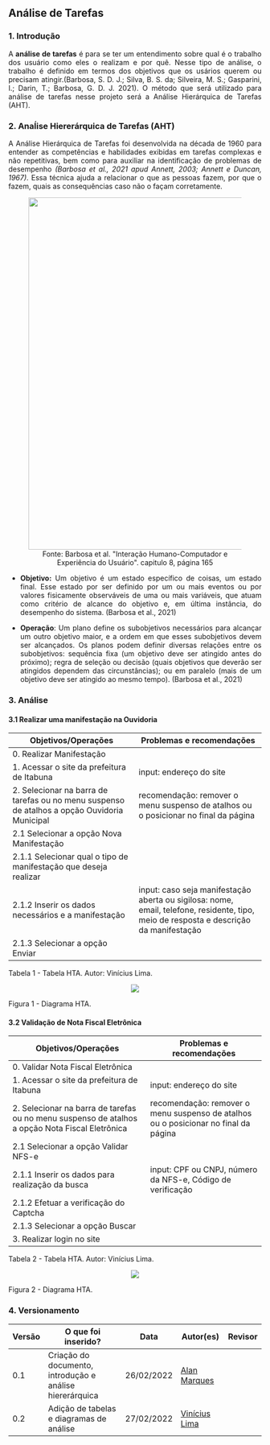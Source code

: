 ## Análise de Tarefas

### 1. Introdução
<p align="justify">
  A <b>análise de tarefas</b> é para se ter um entendimento sobre qual é o trabalho dos usuário como eles o realizam e por quê. Nesse tipo de análise, o trabalho é definido em termos dos objetivos que os usários querem ou precisam atingir.(Barbosa, S. D. J.; Silva, B. S. da; Silveira, M. S.; Gasparini, I.; Darin, T.; Barbosa, G. D. J. 2021). O método que será utilizado para análise de tarefas nesse projeto será a Análise Hierárquica de Tarefas (AHT).
</p>

### 2. Anaĺise Hiererárquica de Tarefas (AHT)
<p align="justify">
A Análise Hierárquica de Tarefas foi desenvolvida na década
de 1960 para entender as competências e habilidades exibidas em tarefas complexas e não repetitivas,
bem como para auxiliar na identificação de problemas de desempenho <i>(Barbosa et al., 2021 apud Annett, 2003; Annett e Duncan,
1967)</i>. Essa técnica ajuda a relacionar o que as pessoas fazem, por que o fazem, quais as consequências caso não o façam corretamente.
</p>
<figure align='center' >
  <img  src="./assets/imagens/elementosHTA.png" width="700px">
  <br>
  <figcaption>Fonte: Barbosa et al. "Interação Humano-Computador e Experiência do Usuário". capitulo 8, página 165</a></figcaption>
</figure>
<p align="justify">
 <ul>
    <li align="justify">
      <b>Objetivo:</b> Um objetivo é um estado específico de coisas, um estado final. Esse estado por ser definido por um ou mais eventos ou por valores fisicamente observáveis de uma ou mais variáveis, que atuam como critério de alcance do objetivo e, em última instância, do desempenho do sistema. (Barbosa et al., 2021)
    </li>
 </ul>
 <ul>
    <li align="justify">
      <b>Operação</b>: Um plano define os subobjetivos necessários para alcançar um outro objetivo maior, e a ordem em que esses subobjetivos devem ser alcançados. Os planos podem definir diversas relações entre os subobjetivos: sequência fixa
      (um objetivo deve ser atingido antes do próximo); regra de seleção ou decisão (quais objetivos que deverão
      ser atingidos dependem das circunstâncias); ou em paralelo (mais de um objetivo deve ser atingido ao
      mesmo tempo). (Barbosa et al., 2021)
    </li>
 </ul>
</p>

### 3. Análise

#### 3.1 Realizar uma manifestação na Ouvidoria

|Objetivos/Operações| Problemas e recomendações|
|---|---|
|0. Realizar Manifestação| |
|1. Acessar o site da prefeitura de Itabuna|input: endereço do site|
|2. Selecionar na barra de tarefas ou no menu suspenso de atalhos a opção Ouvidoria Municipal|recomendação: remover o menu suspenso de atalhos ou o posicionar no final da página|
|2.1 Selecionar a opção Nova Manifestação||
|2.1.1 Selecionar qual o tipo de manifestação que deseja realizar||
|2.1.2 Inserir os dados necessários e a manifestação|input: caso seja manifestação aberta ou sigilosa: nome, email, telefone, residente, tipo, meio de resposta e descrição da manifestação|
|2.1.3 Selecionar a opção Enviar||

Tabela 1 - Tabela HTA. Autor: Vinícius Lima.

<figure align='center'>
  <img src="./assets/imagens/analises/diagrama-manifestacao.png">
</figure>
Figura 1 - Diagrama HTA.

#### 3.2 Validação de Nota Fiscal Eletrônica

|Objetivos/Operações| Problemas e recomendações|
|---|---|
|0. Validar Nota Fiscal Eletrônica||
|1. Acessar o site da prefeitura de Itabuna|input: endereço do site|
|2. Selecionar na barra de tarefas ou no menu suspenso de atalhos a opção Nota Fiscal Eletrônica| recomendação: remover o menu suspenso de atalhos ou o posicionar no final da página|
|2.1 Selecionar a opção Validar NFS-e||
|2.1.1 Inserir os dados para realização da busca|input: CPF ou CNPJ, número da NFS-e, Código de verificação|
|2.1.2 Efetuar a verificação do Captcha||
|2.1.3 Selecionar a opção Buscar||
|3. Realizar login no site||

Tabela 2 - Tabela HTA. Autor: Vinícius Lima.

<figure align='center'>
  <img src="./assets/imagens/analises/diagrama-nfe.png">
</figure>
Figura 2 - Diagrama HTA.

### 4. Versionamento 
Versão |  O que foi inserido? | Data | Autor(es)| Revisor
---- |----- | ---- | ---- | ----
0.1 | Criação do documento, introdução e análise hiererárquica |26/02/2022| [Alan Marques](https://github.com/alan-ms) |
0.2 | Adição de tabelas e diagramas de análise | 27/02/2022| [Vinícius Lima](https://github.com/vinelime)